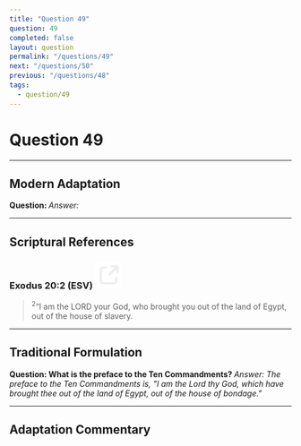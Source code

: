 ```yaml
---
title: "Question 49"
question: 49
completed: false
layout: question
permalink: "/questions/49"
next: "/questions/50"
previous: "/questions/48"
tags:
  - question/49
---
```

# Question 49
---
## Modern Adaptation
<strong>
    Question:
</strong>

<em>
    Answer:
</em>

---
## Scriptural References
### Exodus 20:2 (ESV) <a href="https://biblegateway.com/passage/?search=Exodus+20%3A2&version=ESV"><img src="/assets/svg/link.svg"/></a>
> <sup>2</sup>“I am the LORD your God, who brought you out of the land of Egypt, out of the house of slavery.

---
## Traditional Formulation
<strong>
    Question: What is the preface to the Ten Commandments?
</strong>

<em>
    Answer: The preface to the Ten Commandments is, "I am the Lord thy God, which have brought thee out of the land of Egypt, out of the house of bondage."
</em>

---
## Adaptation Commentary
